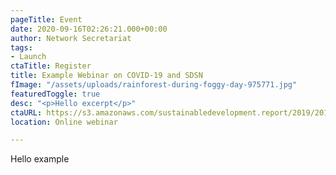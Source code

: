 ```yaml
---
pageTitle: Event
date: 2020-09-16T02:26:21.000+00:00
author: Network Secretariat
tags:
- Launch
ctaTitle: Register
title: Example Webinar on COVID-19 and SDSN
fImage: "/assets/uploads/rainforest-during-foggy-day-975771.jpg"
featuredToggle: true
desc: "<p>Hello excerpt</p>"
ctaURL: https://s3.amazonaws.com/sustainabledevelopment.report/2019/2019_lac_sdg_index.pdf
location: Online webinar

---
```

Hello example